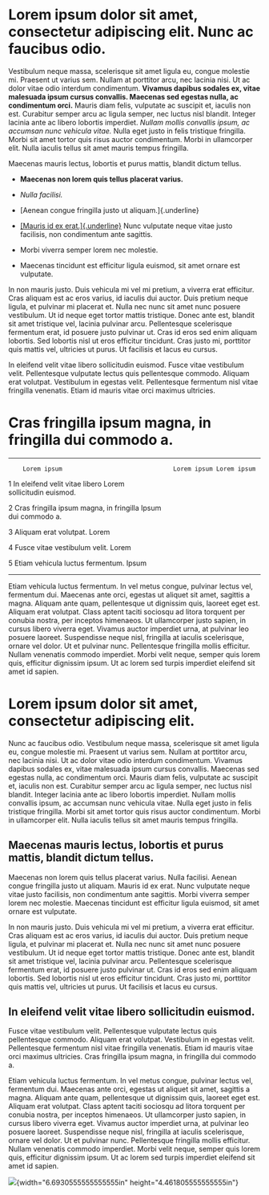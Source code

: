 # Lorem ipsum dolor sit amet, consectetur adipiscing elit. Nunc ac faucibus odio. 

Vestibulum neque massa, scelerisque sit amet ligula eu, congue molestie
mi. Praesent ut varius sem. Nullam at porttitor arcu, nec lacinia nisi.
Ut ac dolor vitae odio interdum condimentum. **Vivamus dapibus sodales
ex, vitae malesuada ipsum cursus convallis. Maecenas sed egestas nulla,
ac condimentum orci.** Mauris diam felis, vulputate ac suscipit et,
iaculis non est. Curabitur semper arcu ac ligula semper, nec luctus nisl
blandit. Integer lacinia ante ac libero lobortis imperdiet. *Nullam
mollis convallis ipsum, ac accumsan nunc vehicula vitae.* Nulla eget
justo in felis tristique fringilla. Morbi sit amet tortor quis risus
auctor condimentum. Morbi in ullamcorper elit. Nulla iaculis tellus sit
amet mauris tempus fringilla.

Maecenas mauris lectus, lobortis et purus mattis, blandit dictum tellus.

-   **Maecenas non lorem quis tellus placerat varius.**

-   *Nulla facilisi.*

-   [Aenean congue fringilla justo ut aliquam.]{.underline}

-   [[Mauris id ex
    erat.]{.underline}](https://products.office.com/en-us/word) Nunc
    vulputate neque vitae justo facilisis, non condimentum ante
    sagittis.

-   Morbi viverra semper lorem nec molestie.

-   Maecenas tincidunt est efficitur ligula euismod, sit amet ornare est
    vulputate.

In non mauris justo. Duis vehicula mi vel mi pretium, a viverra erat
efficitur. Cras aliquam est ac eros varius, id iaculis dui auctor. Duis
pretium neque ligula, et pulvinar mi placerat et. Nulla nec nunc sit
amet nunc posuere vestibulum. Ut id neque eget tortor mattis tristique.
Donec ante est, blandit sit amet tristique vel, lacinia pulvinar arcu.
Pellentesque scelerisque fermentum erat, id posuere justo pulvinar ut.
Cras id eros sed enim aliquam lobortis. Sed lobortis nisl ut eros
efficitur tincidunt. Cras justo mi, porttitor quis mattis vel, ultricies
ut purus. Ut facilisis et lacus eu cursus.

In eleifend velit vitae libero sollicitudin euismod. Fusce vitae
vestibulum velit. Pellentesque vulputate lectus quis pellentesque
commodo. Aliquam erat volutpat. Vestibulum in egestas velit.
Pellentesque fermentum nisl vitae fringilla venenatis. Etiam id mauris
vitae orci maximus ultricies.

# Cras fringilla ipsum magna, in fringilla dui commodo a.

  ----- ----------------------------------------- ----------- ------------
        Lorem ipsum                               Lorem ipsum Lorem ipsum

  1     In eleifend velit vitae libero            Lorem       
        sollicitudin euismod.                                 

  2     Cras fringilla ipsum magna, in fringilla  Ipsum       
        dui commodo a.                                        

  3     Aliquam erat volutpat.                    Lorem       

  4     Fusce vitae vestibulum velit.             Lorem       

  5     Etiam vehicula luctus fermentum.          Ipsum       
  ----- ----------------------------------------- ----------- ------------

Etiam vehicula luctus fermentum. In vel metus congue, pulvinar lectus
vel, fermentum dui. Maecenas ante orci, egestas ut aliquet sit amet,
sagittis a magna. Aliquam ante quam, pellentesque ut dignissim quis,
laoreet eget est. Aliquam erat volutpat. Class aptent taciti sociosqu ad
litora torquent per conubia nostra, per inceptos himenaeos. Ut
ullamcorper justo sapien, in cursus libero viverra eget. Vivamus auctor
imperdiet urna, at pulvinar leo posuere laoreet. Suspendisse neque nisl,
fringilla at iaculis scelerisque, ornare vel dolor. Ut et pulvinar nunc.
Pellentesque fringilla mollis efficitur. Nullam venenatis commodo
imperdiet. Morbi velit neque, semper quis lorem quis, efficitur
dignissim ipsum. Ut ac lorem sed turpis imperdiet eleifend sit amet id
sapien.

# Lorem ipsum dolor sit amet, consectetur adipiscing elit. 

Nunc ac faucibus odio. Vestibulum neque massa, scelerisque sit amet
ligula eu, congue molestie mi. Praesent ut varius sem. Nullam at
porttitor arcu, nec lacinia nisi. Ut ac dolor vitae odio interdum
condimentum. Vivamus dapibus sodales ex, vitae malesuada ipsum cursus
convallis. Maecenas sed egestas nulla, ac condimentum orci. Mauris diam
felis, vulputate ac suscipit et, iaculis non est. Curabitur semper arcu
ac ligula semper, nec luctus nisl blandit. Integer lacinia ante ac
libero lobortis imperdiet. Nullam mollis convallis ipsum, ac accumsan
nunc vehicula vitae. Nulla eget justo in felis tristique fringilla.
Morbi sit amet tortor quis risus auctor condimentum. Morbi in
ullamcorper elit. Nulla iaculis tellus sit amet mauris tempus fringilla.

## Maecenas mauris lectus, lobortis et purus mattis, blandit dictum tellus. 

Maecenas non lorem quis tellus placerat varius. Nulla facilisi. Aenean
congue fringilla justo ut aliquam. Mauris id ex erat. Nunc vulputate
neque vitae justo facilisis, non condimentum ante sagittis. Morbi
viverra semper lorem nec molestie. Maecenas tincidunt est efficitur
ligula euismod, sit amet ornare est vulputate.

In non mauris justo. Duis vehicula mi vel mi pretium, a viverra erat
efficitur. Cras aliquam est ac eros varius, id iaculis dui auctor. Duis
pretium neque ligula, et pulvinar mi placerat et. Nulla nec nunc sit
amet nunc posuere vestibulum. Ut id neque eget tortor mattis tristique.
Donec ante est, blandit sit amet tristique vel, lacinia pulvinar arcu.
Pellentesque scelerisque fermentum erat, id posuere justo pulvinar ut.
Cras id eros sed enim aliquam lobortis. Sed lobortis nisl ut eros
efficitur tincidunt. Cras justo mi, porttitor quis mattis vel, ultricies
ut purus. Ut facilisis et lacus eu cursus.

## In eleifend velit vitae libero sollicitudin euismod. 

Fusce vitae vestibulum velit. Pellentesque vulputate lectus quis
pellentesque commodo. Aliquam erat volutpat. Vestibulum in egestas
velit. Pellentesque fermentum nisl vitae fringilla venenatis. Etiam id
mauris vitae orci maximus ultricies. Cras fringilla ipsum magna, in
fringilla dui commodo a.

Etiam vehicula luctus fermentum. In vel metus congue, pulvinar lectus
vel, fermentum dui. Maecenas ante orci, egestas ut aliquet sit amet,
sagittis a magna. Aliquam ante quam, pellentesque ut dignissim quis,
laoreet eget est. Aliquam erat volutpat. Class aptent taciti sociosqu ad
litora torquent per conubia nostra, per inceptos himenaeos. Ut
ullamcorper justo sapien, in cursus libero viverra eget. Vivamus auctor
imperdiet urna, at pulvinar leo posuere laoreet. Suspendisse neque nisl,
fringilla at iaculis scelerisque, ornare vel dolor. Ut et pulvinar nunc.
Pellentesque fringilla mollis efficitur. Nullam venenatis commodo
imperdiet. Morbi velit neque, semper quis lorem quis, efficitur
dignissim ipsum. Ut ac lorem sed turpis imperdiet eleifend sit amet id
sapien.

![](media/image1.jpeg){width="6.6930555555555555in"
height="4.461805555555555in"}
